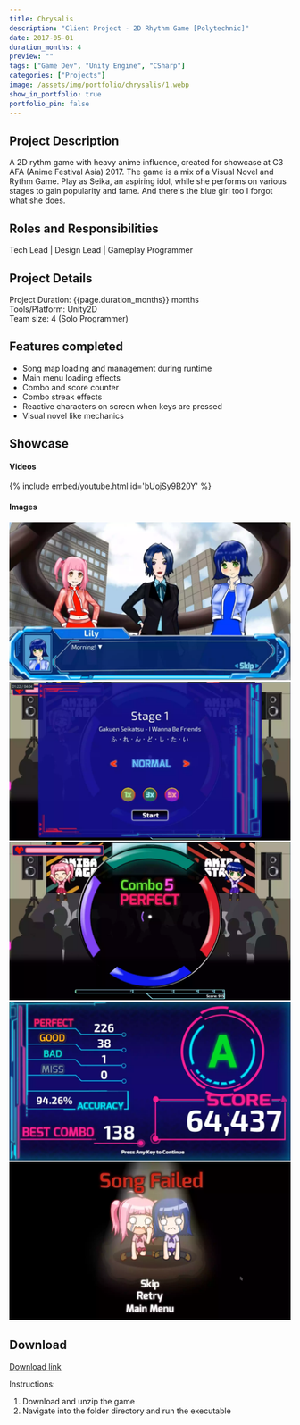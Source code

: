 ```yaml
---
title: Chrysalis 
description: "Client Project - 2D Rhythm Game [Polytechnic]"
date: 2017-05-01
duration_months: 4
preview: ""
tags: ["Game Dev", "Unity Engine", "CSharp"]
categories: ["Projects"]
image: /assets/img/portfolio/chrysalis/1.webp
show_in_portfolio: true
portfolio_pin: false
---
```


## **Project Description**
A 2D rythm game with heavy anime influence, created for showcase at C3 AFA (Anime Festival Asia) 2017. The game is a mix of a Visual Novel and Rythm Game. Play as Seika, an aspiring idol, while she performs on various stages to gain popularity and fame. And there's the blue girl too I forgot what she does.

## **Roles and Responsibilities**
Tech Lead | Design Lead | Gameplay Programmer  

## **Project Details**
Project Duration: {{page.duration_months}} months  
Tools/Platform: Unity2D  
Team size: 4 (Solo Programmer)  

## Features completed  
- Song map loading and management during runtime
- Main menu loading effects
- Combo and score counter
- Combo streak effects
- Reactive characters on screen when keys are pressed
- Visual novel like mechanics

## **Showcase**
#### Videos  
{% include embed/youtube.html id='bUojSy9B20Y' %}  

#### Images  
![](/assets/img/portfolio/chrysalis/2.webp)  
![](/assets/img/portfolio/chrysalis/3.webp)  
![](/assets/img/portfolio/chrysalis/4.webp)  
![](/assets/img/portfolio/chrysalis/5.webp)  
![](/assets/img/portfolio/chrysalis/6.webp)  

## **Download**
[Download link](https://drive.google.com/file/d/1oIENxYoZDNyaw3T5Z2_SHM3Ng8CgM97S/view?usp=drive_link)  

 Instructions:
 1. Download and unzip the game
 2. Navigate into the folder directory and run the executable
